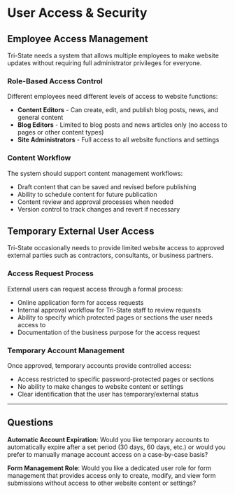 # User Access & Security

## Employee Access Management

Tri-State needs a system that allows multiple employees to make website updates without requiring full administrator privileges for everyone.

### Role-Based Access Control

Different employees need different levels of access to website functions:

-   **Content Editors** - Can create, edit, and publish blog posts, news, and general content
-   **Blog Editors** - Limited to blog posts and news articles only (no access to pages or other content types)
-   **Site Administrators** - Full access to all website functions and settings

### Content Workflow

The system should support content management workflows:

-   Draft content that can be saved and revised before publishing
-   Ability to schedule content for future publication
-   Content review and approval processes when needed
-   Version control to track changes and revert if necessary

## Temporary External User Access

Tri-State occasionally needs to provide limited website access to approved external parties such as contractors, consultants, or business partners.

### Access Request Process

External users can request access through a formal process:

-   Online application form for access requests
-   Internal approval workflow for Tri-State staff to review requests
-   Ability to specify which protected pages or sections the user needs access to
-   Documentation of the business purpose for the access request

### Temporary Account Management

Once approved, temporary accounts provide controlled access:

-   Access restricted to specific password-protected pages or sections
-   No ability to make changes to website content or settings
-   Clear identification that the user has temporary/external status

---

## Questions

**Automatic Account Expiration**: Would you like temporary accounts to automatically expire after a set period (30 days, 60 days, etc.) or would you prefer to manually manage account access on a case-by-case basis?

**Form Management Role**: Would you like a dedicated user role for form management that provides access only to create, modify, and view form submissions without access to other website content or settings?
